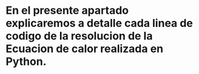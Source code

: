# En el presente apartado explicaremos a detalle cada linea de codigo de la resolucion de la Ecuacion de calor realizada en Python.

